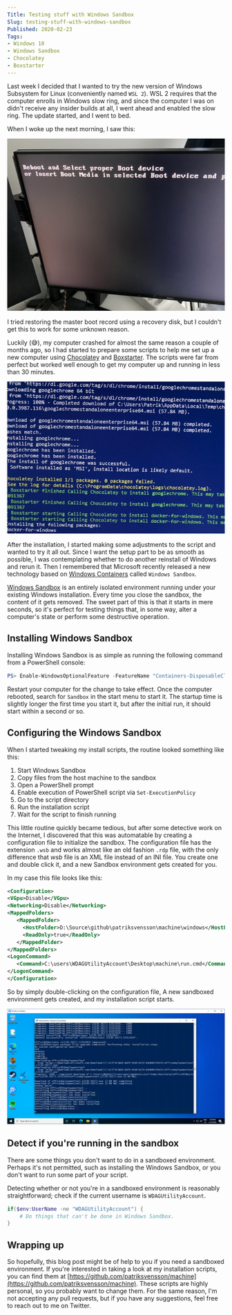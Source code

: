 ```yaml
---
Title: Testing stuff with Windows Sandbox
Slug: testing-stuff-with-windows-sandbox
Published: 2020-02-23
Tags:
- Windows 10
- Windows Sandbox
- Chocolatey
- Boxstarter
---
```


Last week I decided that I wanted to try the new version of Windows Subsystem
for Linux (conveniently
named `WSL 2`). WSL 2 requires that the computer enrolls in Windows slow ring, and
since the computer I was on didn't receive any insider builds at all, I went
ahead and enabled the slow ring. The update started, and I went to bed.

When I woke up the next morning, I saw this:

![computer can't find MBR](/images/fubar.jpg)

I tried restoring the master boot record using a recovery disk, but I couldn't
get this to work for some unknown reason. 

Luckily (😅), my computer crashed for almost the same reason a couple of months
ago, so I had started to prepare some scripts to help me set up a new computer
using [Chocolatey](https://chocolatey.org/) and
[Boxstarter](https://boxstarter.org/). The scripts were far from perfect but
worked well enough to get my computer up and running in less than 30 minutes.

![Boxstarter](/images/boxstarter.jpg)

After the installation, I started making some adjustments to the script and
wanted to try it all out. Since I want the setup part to be as smooth as
possible, I was contemplating whether to do another reinstall of Windows and
rerun it. Then I remembered that Microsoft recently released a new technology
based on [Windows Containers](https://docs.microsoft.com/en-us/virtualization/windowscontainers/about/)
called `Windows Sandbox`.

[Windows Sandbox](https://techcommunity.microsoft.com/t5/windows-kernel-internals/windows-sandbox/ba-p/301849)
is an entirely isolated environment running under your existing Windows
installation. Every time you close the sandbox, the content of it gets removed.
The sweet part of this is that it starts in mere seconds, so it's perfect for
testing things that, in some way, alter a computer's state or perform some
destructive operation.

## Installing Windows Sandbox

Installing Windows Sandbox is as simple as running the following command from a
PowerShell console:

```powershell
PS> Enable-WindowsOptionalFeature -FeatureName "Containers-DisposableClientVM" -All -Online
```

Restart your computer for the change to take effect. Once the
computer rebooted, search for `Sandbox` in the start menu to start it. The
startup time is slightly longer the first time you start it, but after the
initial run, it should start within a second or so.

## Configuring the Windows Sandbox

When I started tweaking my install scripts, the routine looked something like
this:

1. Start Windows Sandbox
2. Copy files from the host machine to the sandbox
3. Open a PowerShell prompt
4. Enable execution of PowerShell script via `Set-ExecutionPolicy`
5. Go to the script directory
6. Run the installation script
7. Wait for the script to finish running

This little routine quickly became tedious, but after some detective work on the
Internet, I discovered that this was automatable by creating a configuration file
to initialize the sandbox. The configuration file has the extension `.wsb` and 
works almost like an old fashion `.rdp` file, with the only difference that
*wsb* file is an XML file instead of an INI file. You create one and double
click it, and a new Sandbox environment gets created for you.

In my case this file looks like this:

```xml
<Configuration>
<VGpu>Disable</VGpu>
<Networking>Disable</Networking>
<MappedFolders>
   <MappedFolder>
     <HostFolder>D:\Source\github\patriksvensson\machine\windows</HostFolder>
     <ReadOnly>true</ReadOnly>
   </MappedFolder>
</MappedFolders>
<LogonCommand>
   <Command>C:\users\WDAGUtilityAccount\Desktop\machine\run.cmd</Command>
</LogonCommand>
</Configuration>
```

So by simply double-clicking on the configuration file, A new sandboxed
environment gets created, and my installation script starts.

![Windows Sandbox](/images/windows-sandbox.png)

## Detect if you're running in the sandbox

There are some things you don't want to do in a sandboxed environment. Perhaps
it's not permitted, such as installing the Windows Sandbox, or you don't
want to run some part of your script.

Detecting whether or not you're in a sandboxed environment is reasonably
straightforward; check if the current username is `WDAGUtilityAccount`.

```powershell
if($env:UserName -ne "WDAGUtilityAccount") {
    # Do things that can't be done in Windows Sandbox.
}
```

## Wrapping up

So hopefully, this blog post might be of help to you if you need a
sandboxed environment. If you're interested in taking a look at my installation
scripts, you can find them at
[https://github.com/patriksvensson/machine](https://github.com/patriksvensson/machine).
These scripts are highly personal, so you probably want to change them.
For the same reason, I'm not accepting any pull requests, but if you have any
suggestions, feel free to reach out to me on Twitter.